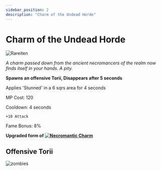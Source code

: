 ```yaml
---
sidebar_position: 2
description: "Charm of the Undead Horde"
---
```


# Charm of the Undead Horde

![Rareiten](https://vwiki.valorserver.com/api/item/picture/charm%20of%20the%20undead%20horde)

<i>A charm passed down from the ancient necromancers of the realm now finds itself in your hands. A pity.</i>

**Spawns an offensive Torii, Disappears after 5 seconds**

Applies 'Stunned' in a 6 sqrs area for 4 seconds

MP Cost: 120

Cooldown: 4 seconds

    +10 Attack

Fame Bonus: 8%

**Upgraded form of [![Necromantic Charm](https://github.com/Valor-Inc/Wiki/assets/116240675/9dce3068-7b8d-4c4b-8900-d268081d4e6c)](https://wiki.valorserver.com/docs/items/abilities/charms/ut/necromantic_charm)**

## Offensive Torii

![zombies](https://cdn.discordapp.com/attachments/1160376179996496013/1195465362205048952/charm3.gif?ex=65b416e1&is=65a1a1e1&hm=b62b0bc8a66cbccfb713ede1d30a123fd4d4044612493a656b7ee413382ca392&)
